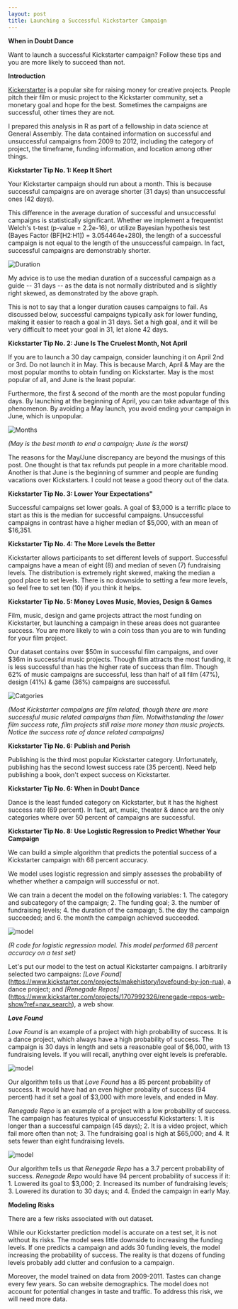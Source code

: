 ```yaml
---
layout: post
title: Launching a Successful Kickstarter Campaign
---
```


**When in Doubt Dance**

Want to launch a successful Kickstarter campaign? Follow these tips and you are more likely to succeed than not.

**Introduction**

[Kickerstarter](https://www.kickstarter.com) is a popular site for raising money for creative projects. People pitch their film or music project to the Kickstarter community, set a monetary goal and hope for the best. Sometimes the campaigns are successful, other times they are not.

I prepared this analysis in R as part of a fellowship in data science at General Assembly. The data contained information on successful and unsuccessful campaigns from 2009 to 2012, including the category of project, the timeframe, funding information, and location among other things.

**Kickstarter Tip No. 1: Keep It Short**

Your Kickstarter campaign should run about a month. This is because successful campaigns are on average shorter (31 days) than unsuccessful ones (42 days).

This difference in the average duration of successful and unsuccessful campaigns is statistically significant.  Whether we implement a frequentist Welch's t-test (p-value = 2.2e-16), or utilize Bayesian hypothesis test (Bayes Factor (BF[H2:H1]) = 3.054464e+280), the length of a successful campaign is not equal to the length of the unsuccessful campaign. In fact, successful campaigns are demonstrably shorter.

![Duration](../images/kickstarter/GAdur.png)

My advice is to use the median duration of a successful campaign as a guide -- 31 days -- as the data is not normally distributed and is slightly right skewed, as demonstrated by the above graph.

This is not to say that a longer duration causes campaigns to fail. As discussed below, successful campaigns typically ask for lower funding, making it easier to reach a goal in 31 days. Set a high goal, and it will be very difficult to meet your goal in 31, let alone 42 days.

**Kickstarter Tip No. 2: June Is The Cruelest Month, Not April**

If you are to launch a 30 day campaign, consider launching it on April 2nd or 3rd. Do not launch it in May. This is because March, April & May are the most popular months to obtain funding on Kickstarter.  May is the most popular of all, and June is the least popular.

Furthermore, the first & second of the month are the most popular funding days. By launching at the beginning of April, you can take advantage of this phenomenon. By avoiding a May launch, you avoid ending your campaign in June, which is unpopular.

![Months](../images/kickstarter/GAmonths.png)

*(May is the best month to end a campaign; June is the worst)*

The reasons for the May/June discrepancy are beyond the musings of this post. One thought is that tax refunds put people in a more charitable mood. Another is that June is the beginning of summer and people are funding vacations over Kickstarters. I could not tease a good theory out of the data.  

**Kickstarter Tip No. 3: Lower Your Expectations"**

Successful campaigns set lower goals. A goal of $3,000 is a terrific place to start as this is the median for successful campaigns. Unsuccessful campaigns in contrast have a higher median of $5,000, with an mean of $16,351.

**Kickstarter Tip No. 4: The More Levels the Better**

Kickstarter allows participants to set different levels of support. Successful campaigns have a mean of eight (8) and median of seven (7) fundraising levels. The distribution is extremely right skewed, making the median a good place to set levels. There is no downside to setting a few more levels, so feel free to set ten (10) if you think it helps.

**Kickstarter Tip No. 5: Money Loves Music, Movies, Design & Games**

Film, music, design and game projects attract the most funding on Kickstarter, but launching a campaign in these areas does not guarantee success. You are more likely to win a coin toss than you are to win funding for your film project.

Our dataset contains over $50m in successful film campaigns, and over $36m in successful music projects. Though film attracts the most funding, it is less successful than  has the higher rate of success than film. Though 62% of music campaigns are successful, less than half of all film (47%), design (41%) & game (36%) campaigns are successful.

![Catgories](../images/kickstarter/GAPlot.png)

*(Most Kickstarter campaigns are film related, though there are more successful music related campaigns than film. Notwithstanding the lower film success rate, film projects still raise more money than music projects. Notice the success rate of dance related campaigns)*

**Kickstarter Tip No. 6: Publish and Perish**

Publishing is the third most popular Kickstarter category. Unfortunately, publishing has the second lowest success rate (35 percent). Need help publishing a book, don't expect success on Kickstarter.

**Kickstarter Tip No. 6: When in Doubt Dance**

Dance is the least funded category on Kickstarter, but it has the highest success rate (69 percent). In fact, art, music, theater & dance are the only categories where over 50 percent of campaigns are successful.  

**Kickstarter Tip No. 8: Use Logistic Regression to Predict Whether Your Campaign**

We can build a simple algorithm that predicts the potential success of a Kickstarter campaign with 68 percent accuracy.

We model uses logistic regression and simply assesses the probability of whether whether a campaign will successful or not.

We can train a decent the model on the following variables: 1. The category and subcategory of the campaign; 2. The funding goal; 3. the number of fundraising levels; 4. the duration of the campaign; 5. the day the campaign succeeded; and 6. the month the campaign achieved succeeded.

![model](../images/kickstarter/Model.png)

*(R code for logistic regression model. This model performed 68 percent accuracy on a test set)*

Let's put our model to the test on actual Kickstarter campaigns. I arbitrarily selected two campaigns: *[Love Found]*(https://www.kickstarter.com/projects/makehistory/lovefound-by-jon-rua), a dance project; and *[Renegade Repos]*(https://www.kickstarter.com/projects/1707992326/renegade-repos-web-show?ref=nav_search), a web show.

***Love Found***

*Love Found* is an example of a project with high probability of success. It is a dance project, which always have a high probability of success. The campaign is 30 days in length and sets a reasonable goal of $6,000, with 13 fundraising levels. If you will recall, anything over eight levels is preferable.

![model](../images/kickstarter/Love.png)

Our algorithm tells us that *Love Found* has a 85 percent probability of success. It would have had an even higher probality of success (94 percent) had it set a goal of $3,000 with more levels, and ended in May.

*Renegade Repo* is an example of a project with a low probability of success. The campaign has features typical of unsuccessful Kickstarters: 1. It is longer than a successful campaign (45 days); 2. It is a video project, which fail more often than not; 3. The fundraising goal is high at $65,000; and 4. It sets fewer than eight fundraising levels.

![model](../images/kickstarter/Renegade.png)

Our algorithm tells us that *Renegade Repo* has a 3.7 percent probability of success. *Renegade Repo* would have 94 percent probability of success if it: 1. Lowered its goal to $3,000; 2. Increased its number of fundraising levels; 3. Lowered its duration to 30 days; and 4. Ended the campaign in early May.

**Modeling Risks**

There are a few risks associated with out dataset.

While our Kickstarter prediction model is accurate on a test set, it is not without its risks. The model sees little downside to increasing the funding levels. If one predicts a campaign and adds 30 funding levels, the model increasing the probability of success. The reality is that dozens of funding levels probably add clutter and confusion to a campaign.

Moreover, the model trained on data from 2009-2011. Tastes can change every few years. So can website demographics. The model does not account for potential changes in taste and traffic. To address this risk, we will need more data.
